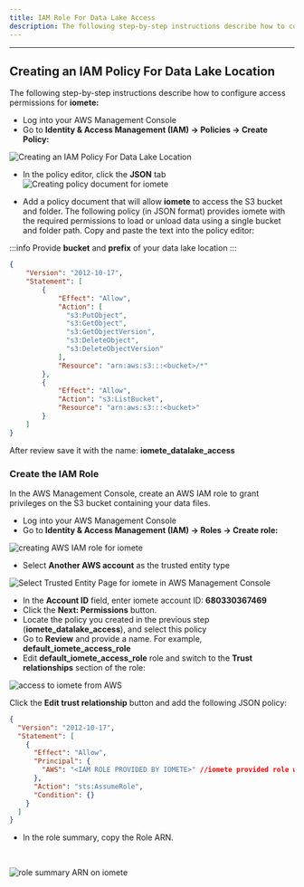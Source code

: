 ```yaml
---
title: IAM Role For Data Lake Access
description: The following step-by-step instructions describe how to configure access permissions for iomete
---
```


___

## Creating an IAM Policy For Data Lake Location

The following step-by-step instructions describe how to configure access permissions for **iomete:**

- Log into your AWS Management Console
- Go to **Identity & Access Management (IAM) -> Policies -> Create Policy:** 

![Creating an IAM Policy For Data Lake Location](/img/administration-guide/admin-guide-iam2-policy-create.png)


- In the policy editor, click the **JSON** tab
![Creating policy document for iomete](/img/administration-guide/admin-guide-create-policy.png)


- Add a policy document that will allow **iomete** to access the S3 bucket and folder.
The following policy (in JSON format) provides iomete with the required permissions to load or unload data using a single bucket and folder path. Copy and paste the text into the policy editor:

:::info
Provide **bucket** and **prefix** of your data lake location
:::

```json
{
    "Version": "2012-10-17",
    "Statement": [
        {
            "Effect": "Allow",
            "Action": [
              "s3:PutObject",
              "s3:GetObject",
              "s3:GetObjectVersion",
              "s3:DeleteObject",
              "s3:DeleteObjectVersion"
            ],
            "Resource": "arn:aws:s3:::<bucket>/*"
        },
        {
            "Effect": "Allow",
            "Action": "s3:ListBucket",
            "Resource": "arn:aws:s3:::<bucket>"
        }
    ]
}
```

After review save it with the name: **iomete_datalake_access** 

### Create the IAM Role

In the AWS Management Console, create an AWS IAM role to grant privileges on the S3 bucket containing your data files.



- Log into your AWS Management Console
- Go to **Identity & Access Management (IAM) -> Roles -> Create role:**

![creating AWS IAM role for iomete](/img/administration-guide/admin-guide-Identity_and_Access_Management.png)

- Select **Another AWS account** as the trusted entity type
  
![Select Trusted Entity Page for iomete in AWS Management Console](/img/administration-guide/admin-guide-create_role.png)

- In the **Account ID** field, enter iomete account ID: **680330367469**
- Click the **Next: Permissions** button.
- Locate the policy you created in the previous step (**iomete_datalake_access**), and select this policy
- Go to **Review** and provide a name. For example, **default_iomete_access_role**
- Edit **default_iomete_access_role** role and switch to the **Trust relationships** section of the role:

![access to iomete from AWS](/img/administration-guide/admin-guide-in_the_console.png)

Click the **Edit trust relationship** button and add the following JSON policy:


```json
{
  "Version": "2012-10-17",
  "Statement": [
    {
      "Effect": "Allow",
      "Principal": {
        "AWS": "<IAM ROLE PROVIDED BY IOMETE>" //iomete provided role will look like: arn:aws:iam::680330367469:role/dwh-master-role-frankfurt
      },
      "Action": "sts:AssumeRole",
      "Condition": {}
    }
  ]
}
```
- In the role summary, copy the Role ARN.
<br/>

![role summary ARN on iomete ](/img/administration-guide/admin-guide-summary.png)